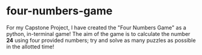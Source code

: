 # four-numbers-game

For my Capstone Project, I have created the "Four Numbers Game" as a python, in-terminal game! The aim of the game is to calculate the number **24** using four provided numbers; try and solve as many puzzles as possible in the allotted time!


